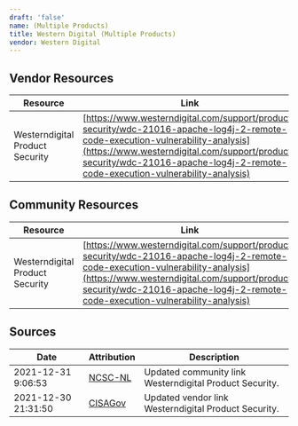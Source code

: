 ```yaml
---
draft: 'false'
name: (Multiple Products)
title: Western Digital (Multiple Products)
vendor: Western Digital
---
```


## Vendor Resources
| Resource | Link |
| --- | --- |
| Westerndigital Product Security | [https://www.westerndigital.com/support/product-security/wdc-21016-apache-log4j-2-remote-code-execution-vulnerability-analysis](https://www.westerndigital.com/support/product-security/wdc-21016-apache-log4j-2-remote-code-execution-vulnerability-analysis) |

## Community Resources
| Resource | Link |
| --- | --- |
| Westerndigital Product Security | [https://www.westerndigital.com/support/product-security/wdc-21016-apache-log4j-2-remote-code-execution-vulnerability-analysis](https://www.westerndigital.com/support/product-security/wdc-21016-apache-log4j-2-remote-code-execution-vulnerability-analysis) |


## Sources
| Date | Attribution | Description |
| --- | --- | --- |
| 2021-12-31 9:06:53 | [NCSC-NL](https://github.com/NCSC-NL/log4shell/blob/main/software/README.md) | Updated community link Westerndigital Product Security.  |
| 2021-12-30 21:31:50 | [CISAGov](https://raw.githubusercontent.com/cisagov/log4j-affected-db/develop/README.md) | Updated vendor link Westerndigital Product Security.  |
